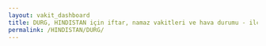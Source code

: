 ```yaml
---
layout: vakit_dashboard
title: DURG, HINDISTAN için iftar, namaz vakitleri ve hava durumu - ilçe/eyalet seç
permalink: /HINDISTAN/DURG/
---
```


<script type="text/javascript">
  var GLOBAL_COUNTRY = 'HINDISTAN';
  var GLOBAL_CITY = 'DURG';
  var GLOBAL_STATE = '';
  var lat = 72;
  var lon = 21;
</script>
